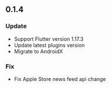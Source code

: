 ## 0.1.4
### Update
* Support Flutter version 1.17.3
* Update latest plugins version
* Migrate to AndroidX

### Fix
* Fix Apple Store news feed api change

